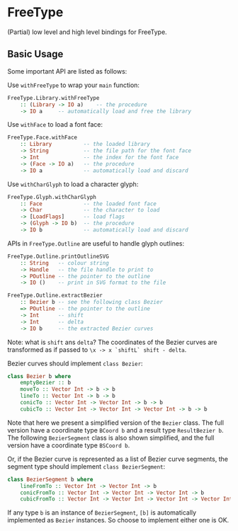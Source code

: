# FreeType

(Partial) low level and high level bindings for FreeType.

## Basic Usage

Some important API are listed as follows:

Use `withFreeType` to wrap your `main` function:

```haskell
FreeType.Library.withFreeType
    :: (Library -> IO a)    -- the procedure
    -> IO a     -- automatically load and free the library
```

Use `withFace` to load a font face:

```haskell
FreeType.Face.withFace
    :: Library          -- the loaded library
    -> String           -- the file path for the font face
    -> Int              -- the index for the font face
    -> (Face -> IO a)   -- the procedure
    -> IO a             -- automatically load and discard
```

Use `withCharGlyph` to load a character glyph:

```haskell
FreeType.Glyph.withCharGlyph
    :: Face             -- the loaded font face
    -> Char             -- the character to load
    -> [LoadFlags]      -- load flags
    -> (Glyph -> IO b)  -- the procedure
    -> IO b             -- automatically load and discard
```

APIs in `FreeType.Outline` are useful to handle glyph outlines:

```haskell
FreeType.Outline.printOutlineSVG
    :: String   -- colour string
    -> Handle   -- the file handle to print to
    -> POutline -- the pointer to the outline
    -> IO ()    -- print in SVG format to the file
```

```haskell
FreeType.Outline.extractBezier
    :: Bezier b -- see the following class Bezier
    => POutline -- the pointer to the outline
    -> Int      -- shift
    -> Int      -- delta
    -> IO b     -- the extracted Bezier curves
```

Note: what is `shift` ans `delta`? The coordinates of the Bezier curves are transformed as if passed to ``\x -> x `shiftL` shift - delta``.

Bezier curves should implement `class Bezier`:

```haskell
class Bezier b where
    emptyBezier :: b
    moveTo :: Vector Int -> b -> b
    lineTo :: Vector Int -> b -> b
    conicTo :: Vector Int -> Vector Int -> b -> b
    cubicTo :: Vector Int -> Vector Int -> Vector Int -> b -> b
```

Note that here we present a simplified version of the `Bezier` class. The full version have a coordinate type `BCoord b` and a result type `ResultBezier b`. The following `BezierSegment` class is also shown simplified, and the full version have a coordinate type `BSCoord b`.

Or, if the Bezier curve is represented as a list of Bezier curve segments, the segment type should implement `class BezierSegment`:

```haskell
class BezierSegment b where
    lineFromTo :: Vector Int -> Vector Int -> b
    conicFromTo :: Vector Int -> Vector Int -> Vector Int -> b
    cubicFromTo :: Vector Int -> Vector Int -> Vector Int -> Vector Int -> b
```

If any type `b` is an instance of `BezierSegment`, `[b]` is automatically implemented as `Bezier` instances. So choose to implement either one is OK.
